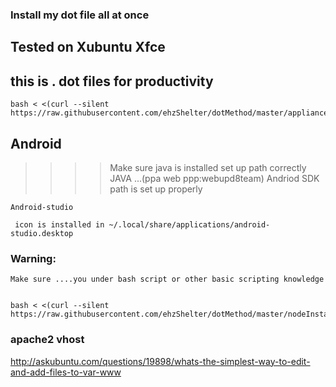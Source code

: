 ### Install my dot file all at once
## Tested on Xubuntu Xfce
## this is . dot files for productivity

    bash < <(curl --silent https://raw.githubusercontent.com/ehzShelter/dotMethod/master/appliance/install.sh)

## Android

>>>> Make sure java is installed set up path correctly
>>>> JAVA ...(ppa web ppp:webupd8team)
>>>> Andriod SDK path is set up properly

    Android-studio

     icon is installed in ~/.local/share/applications/android-studio.desktop

### Warning:

    Make sure ....you under bash script or other basic scripting knowledge


    bash < <(curl --silent https://raw.githubusercontent.com/ehzShelter/dotMethod/master/nodeInstall.sh)

### apache2 vhost
http://askubuntu.com/questions/19898/whats-the-simplest-way-to-edit-and-add-files-to-var-www
